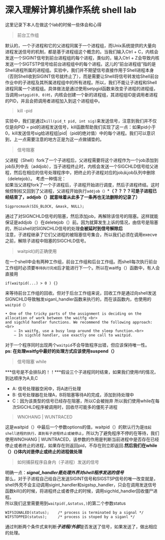 # 深入理解计算机操作系统 shell lab

这里记录下本人在做这个lab的时候一些体会和心得

> 前台工作组

默认的，一个子进程和它的父进程同属于一个进程组，而Unix系统提供的大量向进程发送信号的机制，都是基于进程组这个概念的。当我们输入Ctrl + C，内核会发送一个SIGINT信号到前台进程组的每个进程，类似的，输入Ctrl + Z会导致内核发送一个SIGTSTP信号给前台进程组中的每个进程。这儿的“前台进程组”指的是Shell进程所属的进程组。实验中，我们并不期望信号直接作用于Shell进程本身（否则Shell收到SIGINT信号就终止了），而是需要让Shell将信号转发给Shell前台作业中的子进程及其所属进程组中的所有进程。所以，我们不能让子进程和Shell进程同属一个进程组。具体做法是通过使用setpgid函数来改变子进程的进程组，当调用`setpgid(0, 0)时`，内核会创建一个新的进程组，其进程组ID是调用者进程的PID，并且会把调用者进程加入到这个进程组中。

> kill -pid 

实验中，我们是通过`kill(pid_t pid, int sig)`来发送信号，注意到我们并不仅仅是向PID = pid的进程发送信号，kill函数帮助我们实现了这一点：如果pid小于0，kill发送信号sig给进程组|pid|（pid的绝对值）中的每个进程。我们可以意识到，上一点需要注意的地方正是为这一点做铺垫的。

> 信号阻塞

父进程（Shell）fork了一个子进程后，父进程需要将这个进程作为一个job添加到job队列中去（addjob），当子进程终止时，内核会发送一个SIGCHLD信号给父进程，然后在相应的信号处理程序中，把终止的子进程对应的job从job队列中删除（deletejob）。
考虑一种情况：<br/>
如果当父进程fork了一个子进程后，子进程开始进行调度，然后子进程终结。这时候控制权又回到了父进程，父进程开始执行`addjob（）`***（？？？？可是子进程已经结束了，addjob（）就意味着从此多了一条再也无法删除的记录了）**

	Sigprocmask(SIG_BLOCK, &mask, NULL);
通过了对SIGNCHLD信号的阻塞，然后添加job，再解除该信号的阻塞。这样就能保证是addjob（）在deletejob（）前。因为就算发生上诉的情况，由信号是阻塞的，所以shell对SIGNCHLD信号的处理**会被延时到信号解除后** <br/>注意，子进程继承了它们父进程的被阻塞信号集合，所以我们必须在调用execve之前，解除子进程中阻塞的SIGCHLD信号。

> waitpid()的正确使用

在一个shell中会有两种工作组，前台工作组和后台工作组。而shell每次执行前台工作组时必须要`等待执行完成`后才能进行下一个。所以在waitfg（）函数中，有人会直接用
	
    if(waitpid(...) > 0 ) {}
    
来等待前台工作组的回收。但对于后台工作组来说，回收工作是通过向shell发送SIGNCHLD导致触发siganl_handler函数来执行的，而在该函数内，也使用的`waitpid（）` <br/>
	
    • One of the tricky parts of the assignment is deciding on the allocation of work between the waitfg <br>
    and sigchld handler functions. We recommend the following approach:<br>
    	– In waitfg, use a busy loop around the sleep function.<br>
    	– In sigchld handler, use exactly one call to waitpid.
对于一个程序同时出现两个`waitpid`不会导致程序出错，但应该保持唯一性。<br/>
**ps: 在处理waitfg中最好的处理方式应该使用suspend（）**

> 信号阻塞 while 

***信号是不会排队的！！***假设三个子进程同时结束，如果我们使用if的情况，到达顺序为A,B,C<br/>
- A: 信号处理器空闲中，将A进行处理
- B: 信号处理器在处理A，B将阻塞等待A的完成，添加到待处理中
- C：因为该类型的信号已经存在阻塞，所以C会被抛弃
所以我们使用while在每次SIGCHLD程序被调用时，回收尽可能多的僵死子进程

> WNOHANG | WUNTRACED

这是waitpid（）中最后一个参数options的值，waitpid（）的默认行为是`挂起shell进程的执行，直到有子进程终止或被停止`，所以为了避免程序不停的在等待，我们使用WNOHANG | WUNTRACED，该参数的作用是判断当前进程中是否存在已经停止或者终止的进程，如果存在则返回pid，不存在则立即返回.**然后我们在while（）{}体内对是停止或终止的进程做处理**


> 如何捕获程序自身内（子进程）发送的信号

明确一点：***signal_handler是处理外界对shell程序发送的信号***<br/>
那么，对于子进程自己给自己发送SIGINT信号和SIGSTSP信号的唯一改变就是，shell外壳不会主动调用sigint_handler和sigstsp_handler，只会在调用发送信号函数kill()的时候，将进程终止或者停止的时候，调用sigchld_handler回收僵尸进程。<br/>
所以我们这里需要用到`waitpid(,&status,)`的第二个参数status
	
    WIFSIGNALED(status);  	/* process is terminated by a signal */
    WIFSTOPPED(status);		/* process is stoped by a siganl */
    
通过判断两个条件式来判断***子进程/外部***是否发送了信号，如果发送了，做出相应的处理。





